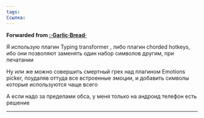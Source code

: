```yaml
---
tags:
Ссылка: 
---
```

**Forwarded from [:·Garlic·Bread·](https://t.me/hidden_account_1727481734)**

Я использую плагин Typing transformer , либо  плагин chorded hotkeys, ибо они позволяют заменять один набор символов другим, при печатании

Ну или же можно совершить смертный грех  над плагином Emotions picker, поудаляв оттуда все встроенные эмоции, и добавить символы которые используются чаще всего 

А если надо за пределами обса, у меня только на андроид телефон есть решение

---



